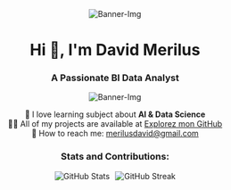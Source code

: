 <div style="text-align: center;">
   <img alt="Banner-Img" src="https://github.com/David9893-Data/David-Pr-sentation/blob/main/Banniere.jpg" style="max-width: 100%; height: auto;">
</div>

<h1 align="center">Hi 👋, I'm David Merilus</h1>
<h3 align="center">A Passionate BI Data Analyst</h3>

<div style="text-align: center;">
   <img alt="Banner-Img" src="https://github.com/David9893-Data/David-Pr-sentation/blob/main/gif.gif" style="max-width: 100%; height: auto;">
</div>

<p style="word-wrap: break-word; text-align: center;">
   🌱 I love learning subject about <b>AI & Data Science</b><br>
   👨‍💻 All of my projects are available at <a href="https://github.com/David9893-Data">Explorez mon GitHub</a><br>
   📧 How to reach me: <a href="mailto:merilusdavid@gmail.com">merilusdavid@gmail.com</a>
</p>

<h3 align="center">Stats and Contributions:</h3>
<div style="display: flex; flex-wrap: wrap; justify-content: center; gap: 10px;">
   <img src="https://github-readme-stats.vercel.app/api?username=david9893-data&show_icons=true&locale=en" alt="GitHub Stats" style="max-width: 45%; height: auto;">
   <img src="https://github-readme-streak-stats.herokuapp.com/?user=david9893-data" alt="GitHub Streak" style="max-width: 45%; height: auto;">
</div>
